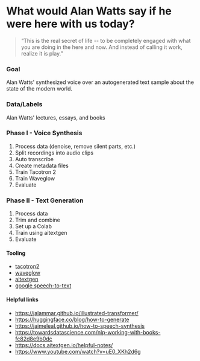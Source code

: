 # What would Alan Watts say if he were here with us today?

> “This is the real secret of life -- to be completely engaged with what you are doing in the here and now. And instead of calling it work, realize it is play.”

### Goal	
Alan Watts' synthesized voice over an autogenerated text sample about the state of the modern world.

### Data/Labels
Alan Watts' lectures, essays, and books

### Phase I - Voice Synthesis
1. Process data (denoise, remove silent parts, etc.)
2. Split recordings into audio clips
3. Auto transcribe
4. Create metadata files
5. Train Tacotron 2
6. Train Waveglow
7. Evaluate

### Phase II - Text Generation
1. Process data
2. Trim and combine
3. Set up a Colab
4. Train using aitextgen
5. Evaluate

#### Tooling
- [tacotron2](https://github.com/NVIDIA/tacotron2/)
- [waveglow](https://github.com/NVIDIA/waveglow/)
- [aitextgen](https://docs.aitextgen.io/generate/)
- [google speech-to-text](https://cloud.google.com/speech-to-text?utm_source=google&utm_medium=cpc&utm_campaign=na-US-all-en-dr-bkws-all-all-trial-e-dr-1605212&utm_content=text-ad-none-any-DEV_c-CRE_553443483826-ADGP_Desk%20%7C%20BKWS%20-%20EXA%20%7C%20Txt%20_%20AI%20%26%20ML%20_%20Speech-to-Text_Speech%20to%20Text_General-KWID_43700066933719490-kwd-21425535976&utm_term=KW_google%20speech%20to%20text-ST_google%20speech%20to%20text&gclid=CjwKCAjwue6hBhBVEiwA9YTx8DSMwhM5w5_ypETWLY1upKFrY9wd2STyzADlqY2ixsXpM9VQ_kOYFBoCx-YQAvD_BwE&gclsrc=aw.ds) 

#### Helpful links
- https://jalammar.github.io/illustrated-transformer/
- https://huggingface.co/blog/how-to-generate
- https://jaimeleal.github.io/how-to-speech-synthesis
- https://towardsdatascience.com/nlp-working-with-books-fc82d8e9b0dc
- https://docs.aitextgen.io/helpful-notes/
- https://www.youtube.com/watch?v=uE0_XKh2d6g
